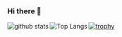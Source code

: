 ### Hi there 👋

<!--
**k-nakamatsu/k-nakamatsu** is a ✨ _special_ ✨ repository because its `README.md` (this file) appears on your GitHub profile.

Here are some ideas to get you started:

- 🔭 I’m currently working on ...
- 🌱 I’m currently learning ...
- 👯 I’m looking to collaborate on ...
- 🤔 I’m looking for help with ...
- 💬 Ask me about ...
- 📫 How to reach me: ...
- 😄 Pronouns: ...
- ⚡ Fun fact: ...
-->

<!--
[![Top Langs](https://github-readme-stats.vercel.app/api/top-langs/?username=k-nakamatsu&layout=compact
)](https://github.com/anuraghazra/github-readme-stats)

[![Anurag's GitHub stats](https://github-readme-stats.vercel.app/api?username=k-nakamatsu&show_icons=true)]
(https://github.com/anuraghazra/github-readme-stats)
-->

<!--
<p align="left"> 
  <img alt="github stats" height="150px" src="https://github-readme-stats.vercel.app/api?username=k-nakamatsu&theme=onedark&show_icons=ture" />
  <img alt="Top Langs" height="150px" src="https://github-readme-stats.vercel.app/api/top-langs/?username=k-nakamatsu&layout=compact&show_icons=true&theme=onedark" />
</p>
-->

<!-- 横に並べて表示したい場合
-->
<a href="https://github.com/anuraghazra/github-readme-stats">
  <img alt="github stats" align="left" src="https://github-readme-stats-nu-inky-90.vercel.app/api?username=k-nakamatsu&theme=onedark&show_icons=ture" />
</a>
<a href="https://github.com/anuraghazra/github-readme-stats">
  <img alt="Top Langs" align="left" src="https://github-readme-stats-nu-inky-90.vercel.app/api/top-langs?username=k-nakamatsu&theme=onedark&show_icons=true&count_private=true" />
</a>

[![trophy](https://github-profile-trophy.vercel.app/?username=k-nakamatsu&theme=onedark&column=7)](https://github.com/ryo-ma/github-profile-trophy)

<!-- 未調整
![GitHub Extra Pins](https://github-readme-stats.vercel.app/api/pin/?username=k-nakamatsu&repo=CobolDllAccessor)
-->
